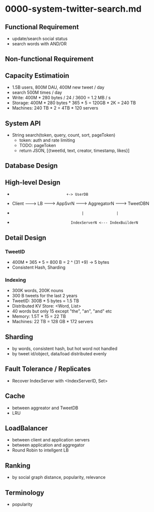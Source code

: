 # 0000-system-twitter-search.md


## Functional Requirement
- update/search social status
- search words with AND/OR

## Non-functional Requirement

## Capacity Estimatioin
- 1.5B users, 800M DAU, 400M new tweet / day
- search 500M times / day
- Write: 400M * 280 bytes / 24 / 3600 = 1.2 MB / s
- Storage: 400M * 280 bytes * 365 * 5 = 120GB * 2K = 240 TB
- Machines: 240 TB * 2 = 4TB * 120 servers

## System API
- String search(token, query, count, sort, pageToken)
	- token: auth and rate limiting
	- TODO: pageToken
	- return JSON, [{tweetId, text, creator, timestamp, likes}]
	
## Database Design

## High-level Design
-                              +-> UserDB
- Client ---> LB ---> AppSvrN ---> AggregatorN ---> TweetDBN
-                                     |               |
-                                IndexServerN <--- IndexBuilderN
                      
## Detail Design

### TweetID
- 400M * 365 * 5 = 800 B = 2 ^ (31 +9) -> 5 bytes
- Consistent Hash, Sharding

### Indexing
- 300K words, 200K nouns
- 300 B tweets for the last 2 years
- TweetID: 300B * 5 bytes = 1.5 TB
- Distributed KV Store: <Word, List<TweetID>>
- 40 words but only 15 except "the", "an", "and" etc
- Memory: 1.5T * 15 = 22 TB
- Machines: 22 TB = 128 GB * 172 servers

## Sharding
- by words, consistent hash, but hot word not handled
- by tweet id/object, data/load distributed evenly

## Fault Tolerance / Replicates
- Recover IndexServer with <IndexServerID, Set<TweetID>>

## Cache
- between aggreator and TweetDB
- LRU

## LoadBalancer
- between client and application servers
- between application and aggregator
- Round Robin to intellgent LB

## Ranking
- by social graph distance, popularity, relevance


## Terminology
- popularity